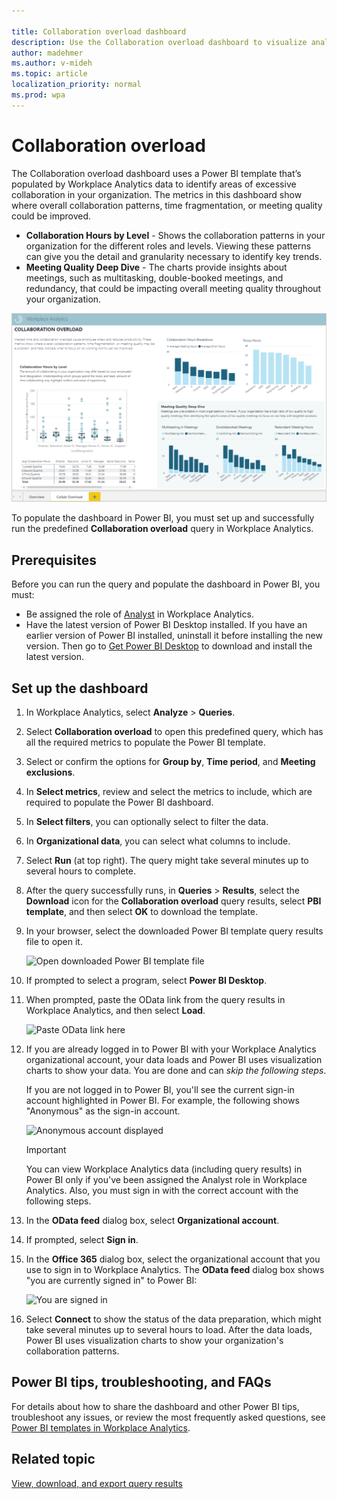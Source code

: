 ```yaml
---

title: Collaboration overload dashboard
description: Use the Collaboration overload dashboard to visualize analyze Workplace Analytics data in Power BI
author: madehmer
ms.author: v-mideh
ms.topic: article
localization_priority: normal 
ms.prod: wpa
---
```


# Collaboration overload

The Collaboration overload dashboard uses a Power BI template that’s populated by Workplace Analytics data to identify areas of excessive collaboration in your organization. The metrics in this dashboard show where overall collaboration patterns, time fragmentation, or meeting quality could be improved.

* **Collaboration Hours by Level** - Shows the collaboration patterns in your organization for the different roles and levels. Viewing these patterns can give you the detail and granularity necessary to identify key trends.
* **Meeting Quality Deep Dive** - The charts provide insights about meetings, such as multitasking, double-booked meetings, and redundancy, that could be impacting overall meeting quality throughout your organization.

![Collaboration overload dashboard in Power BI](../Images/WpA/tutorials/pbi-collab-overload.png)

To populate the dashboard in Power BI, you must set up and successfully run the predefined **Collaboration overload** query in Workplace Analytics.

## Prerequisites

Before you can run the query and populate the dashboard in Power BI, you must:

* Be assigned the role of [Analyst](../use/user-roles.md) in Workplace Analytics.
* Have the latest version of Power BI Desktop installed. If you have an earlier version of Power BI installed, uninstall it before installing the new version. Then go to [Get Power BI Desktop](https://www.microsoft.com/p/power-bi-desktop/9ntxr16hnw1t?activetab=pivot:overviewtab) to download and install the latest version.

## Set up the dashboard

1. In Workplace Analytics, select **Analyze** > **Queries**.
2. Select **Collaboration overload** to open this predefined query, which has all the required metrics to populate the Power BI template.
3. Select or confirm the options for **Group by**, **Time period**, and **Meeting exclusions**.
4. In **Select metrics**, review and select the metrics to include, which are required to populate the Power BI dashboard.
5. In **Select filters**, you can optionally select to filter the data.
6. In **Organizational data**, you can select what columns to include.
7. Select **Run** (at top right). The query might take several minutes up to several hours to complete.
8. After the query successfully runs, in **Queries** > **Results**, select the **Download** icon for the **Collaboration overload** query results, select **PBI template**, and then select **OK** to download the template.
9. In your browser, select the downloaded Power BI template query results file to open it.

    ![Open downloaded Power BI template file](../Images/WpA/tutorials/pbi-templates-05.png)

10. If prompted to select a program, select **Power BI Desktop**.
11. When prompted, paste the OData link from the query results in Workplace Analytics, and then select **Load**.

    ![Paste OData link here](../Images/WpA/tutorials/pbi-templates-07.png)

12. If you are already logged in to Power BI with your Workplace Analytics organizational account, your data loads and Power BI uses visualization charts to show your data. You are done and can _skip the following steps_.

    If you are not logged in to Power BI, you'll see the current sign-in account highlighted in Power BI. For example, the following shows "Anonymous" as the sign-in account.

    ![Anonymous account displayed](../Images/WpA/tutorials/anon-access-to-pbi.png)

    > [!Important]
    > You can view Workplace Analytics data (including query results) in Power BI only if you've been assigned the Analyst role in Workplace Analytics. Also, you must sign in with the correct account with the following steps.

13. In the **OData feed** dialog box, select **Organizational account**.
14. If prompted, select **Sign in**.
15. In the **Office 365** dialog box, select the organizational account that you use to sign in to Workplace Analytics. The **OData feed** dialog box shows "you are currently signed in" to Power BI:

    ![You are signed in](../Images/WpA/tutorials/you-are-signed-in.png)

16. Select **Connect** to show the status of the data preparation, which might take several minutes up to several hours to load. After the data loads, Power BI uses visualization charts to show your organization's collaboration patterns.

## Power BI tips, troubleshooting, and FAQs

For details about how to share the dashboard and other Power BI tips, troubleshoot any issues, or review the most frequently asked questions, see [Power BI templates in Workplace Analytics](../tutorials/power-bi-templates.md).

## Related topic

[View, download, and export query results](../use/view-download-and-export-query-results.md)
